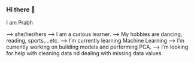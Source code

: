 ### Hi there 👋

<!--
**prabhtalwar/prabhtalwar** is a ✨ _special_ ✨ repository because its `README.md` (this file) appears on your GitHub profile.

Here are some ideas to get you started:

- 🔭 I’m currently working on building models and performing PCA.
- 🌱 I’m currently learning Machine Learning
- 🤔 I’m looking for help with cleaning data nd dealing with missing data values.
- 😄 Pronouns: she/her/hers
- ⚡ Fun fact:
--> I am Prabh
--> she/her/hers
--> I am a curious learner.
--> My hobbies are dancing, reading, sports,...etc.
--> I’m currently learning Machine Learning
--> I’m currently working on building models and performing PCA.
--> I’m looking for help with cleaning data nd dealing with missing data values.
